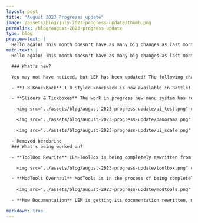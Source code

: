 ```yaml
---
layout: post
title: "August 2023 Progresss update"
image: /assets/blog/july-2023-progress-update/thumb.png
permalink: /blog/august-2023-progress-update
type: blog
preview-text: | 
  Hello again! This month doesn't have as many big changes as last month, but some exciting things are being worked on!
main-text: | 
  Hello again! This month doesn't have as many big changes as last month, but some exciting things are being worked on!

  ### What's new?

  You may not have noticed, but LEM has been updated! The following changes are now available:

  - **1.8 Knockback** 1.8 Styled knockback is now available in Battle! By default this is enabled, however it can be disabled in Combat Options by either switching to Modern Combat or disabling it in Custom Combat.

  - **Sliders & Tickboxes** The work in progress new menu system has received some notable updates recently! New types of menu elements are now possible, allowing for more progress to be made with New Menu getting closer to a full release. We're still in the process of adding these new elements to all the places they should exist, but in most places they already exist now!

    <img src="../assets/blog/august-2023-progress-update/ui_test.png" class="pixelated">

    <img src="../assets/blog/august-2023-progress-update/panorama.png" class="pixelated">

    <img src="../assets/blog/august-2023-progress-update/ui_scale.png" class="pixelated">

  - Removed herobrine
  ### What's being worked on?

  - **ToolBox Rewrite** LEM-ToolBox is being completely rewritten from the ground up in Java, designed to avoid the problems that the original ToolBox had that caused it to eventually be unuseable. On top of this, due to it being written in Java it will now be possible to run it on more server hosts!

    <img src="../assets/blog/august-2023-progress-update/toolbox.png" class="pixelated" width="95%" height="95%">

  - **ModTools Overhaul** ModTools is in the process of being completely overhauled! Improved map editor visuals and useability, new submission process, easier installation, and more possibilities for mod creators. None of these changes are in a useable state yet, We'll make sure to make a blogpost for when its all available!
  
    <img src="../assets/blog/august-2023-progress-update/modtools.png" class="pixelated" width="90%" height="90%">

  - **New Documentation** LEM is getting its documentation rewritten, making it easier to find what you're looking for while providing better explanations to questions. You can see the current work in progress version [here!](https://docs.legacyminigames.xyz)

markdown: true
---
```

